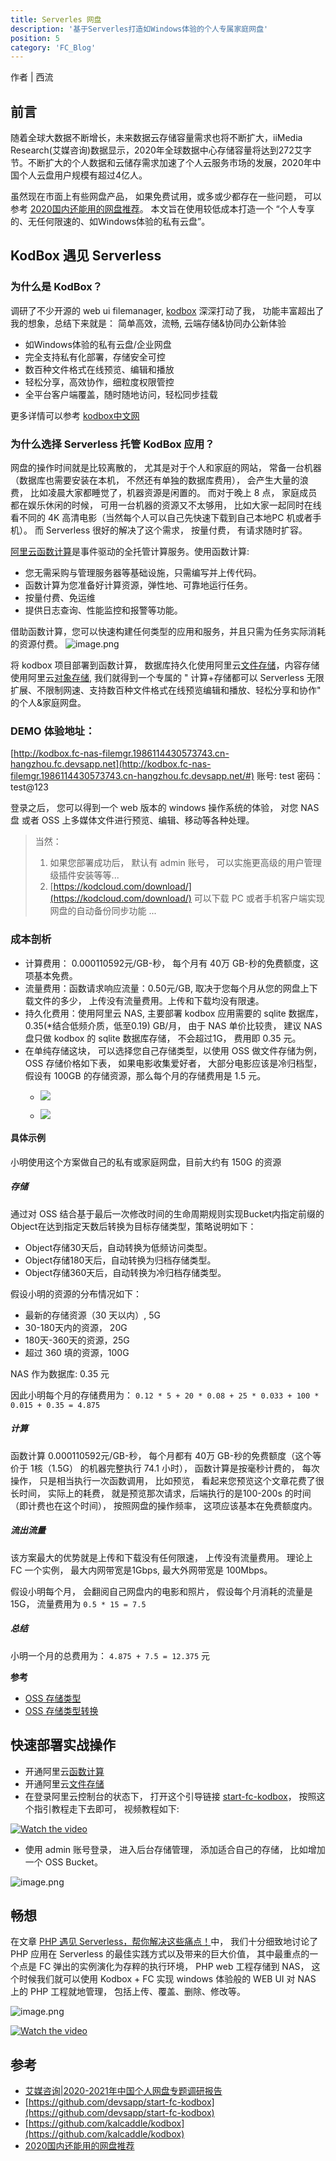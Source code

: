 ```yaml
---
title: Serverles 网盘
description: '基于Serverles打造如Windows体验的个人专属家庭网盘'
position: 5
category: 'FC_Blog'
---
```


作者 | 西流

## 前言
随着全球大数据不断增长，未来数据云存储容量需求也将不断扩大，iiMedia Research(艾媒咨询)数据显示，2020年全球数据中心存储容量将达到272艾字节。不断扩大的个人数据和云储存需求加速了个人云服务市场的发展，2020年中国个人云盘用户规模有超过4亿人。

虽然现在市面上有些网盘产品， 如果免费试用，或多或少都存在一些问题， 可以参考 [2020国内还能用的网盘推荐](https://zhuanlan.zhihu.com/p/107343480)。 本文旨在使用较低成本打造一个 “个人专享的、无任何限速的、如Windows体验的私有云盘”。
## KodBox 遇见 Serverless
### 为什么是 KodBox？

调研了不少开源的 web ui filemanager, [kodbox](https://github.com/kalcaddle/kodbox)  深深打动了我， 功能丰富超出了我的想象，总结下来就是：
简单高效，流畅, 云端存储&协同办公新体验

- 如Windows体验的私有云盘/企业网盘
- 完全支持私有化部署，存储安全可控
- 数百种文件格式在线预览、编辑和播放
- 轻松分享，高效协作，细粒度权限管控
- 全平台客户端覆盖，随时随地访问，轻松同步挂载

更多详情可以参考 [kodbox中文网](https://kodcloud.com/#lang=zh_CN)

### 为什么选择 Serverless 托管 KodBox 应用？
网盘的操作时间就是比较离散的， 尤其是对于个人和家庭的网站， 常备一台机器（数据库也需要安装在本机， 不然还有单独的数据库费用）， 会产生大量的浪费， 比如凌晨大家都睡觉了，机器资源是闲置的。 而对于晚上 8 点， 家庭成员都在娱乐休闲的时候， 可用一台机器的资源又不太够用， 比如大家一起同时在线看不同的 4K 高清电影（当然每个人可以自己先快速下载到自己本地PC 机或者手机）。 而 Serverless 很好的解决了这个需求， 按量付费， 有请求随时扩容。

[阿里云函数计算](https://help.aliyun.com/document_detail/52895.html)是事件驱动的全托管计算服务。使用函数计算:

- 您无需采购与管理服务器等基础设施，只需编写并上传代码。
- 函数计算为您准备好计算资源，弹性地、可靠地运行任务。
- 按量付费、免运维
- 提供日志查询、性能监控和报警等功能。

借助函数计算，您可以快速构建任何类型的应用和服务，并且只需为任务实际消耗的资源付费。
![image.png](https://img.alicdn.com/imgextra/i3/O1CN01mw9qWt1skjudf9ALV_!!6000000005805-2-tps-772-324.png)

将 kodbox 项目部署到函数计算， 数据库持久化使用阿里云[文件存储](https://help.aliyun.com/product/27516.html)，内容存储使用阿里云[对象存储](https://help.aliyun.com/product/31815.html),  我们就得到一个专属的 " 计算+存储都可以 Serverless 无限扩展、不限制网速、支持数百种文件格式在线预览编辑和播放、轻松分享和协作" 的个人&家庭网盘。

### DEMO 体验地址：
[http://kodbox.fc-nas-filemgr.1986114430573743.cn-hangzhou.fc.devsapp.net](http://kodbox.fc-nas-filemgr.1986114430573743.cn-hangzhou.fc.devsapp.net/#)
账号:  test     密码：test@123

登录之后， 您可以得到一个 web 版本的 windows 操作系统的体验， 对您 NAS 盘 或者 OSS 上多媒体文件进行预览、编辑、移动等各种处理。
> 当然：
> 1. 如果您部署成功后， 默认有 admin 账号， 可以实施更高级的用户管理级插件安装等等...
> 1. [https://kodcloud.com/download/](https://kodcloud.com/download/) 可以下载 PC 或者手机客户端实现网盘的自动备份同步功能   ...

### 成本剖析

- 计算费用： 0.000110592元/GB-秒， 每个月有 40万 GB-秒的免费额度，这项基本免费。
- 流量费用：函数请求响应流量：0.50元/GB,  取决于您每个月从您的网盘上下载文件的多少， 上传没有流量费用。上传和下载均没有限速。
- 持久化费用：使用阿里云 NAS,  主要部署 kodbox 应用需要的 sqlite 数据库， 0.35(*结合低频介质，低至0.19) GB/月， 由于 NAS 单价比较贵， 建议 NAS 盘只做 kodbox 的 sqlite 数据库存储， 不会超过1G， 费用即 0.35 元。
- 在单纯存储这块， 可以选择您自己存储类型，以使用 OSS 做文件存储为例， OSS 存储价格如下表， 如果电影收集爱好者， 大部分电影应该是冷归档型，假设有 100GB 的存储资源，那么每个月的存储费用是 1.5 元。
   - ![](https://img.alicdn.com/imgextra/i1/O1CN01GEic5J1LpQdg2ASdO_!!6000000001348-2-tps-2448-166.png#crop=0&crop=0&crop=1&crop=1&id=WaALO&originHeight=166&originWidth=2448&originalType=binary&ratio=1&rotation=0&showTitle=false&status=done&style=none&title=)

   - ![](https://img.alicdn.com/imgextra/i2/O1CN01e6dygX1znDLioRfQe_!!6000000006758-2-tps-1210-756.png#crop=0&crop=0&crop=1&crop=1&id=fGB0B&originHeight=756&originWidth=1210&originalType=binary&ratio=1&rotation=0&showTitle=false&status=done&style=none&title=)

#### 具体示例
小明使用这个方案做自己的私有或家庭网盘，目前大约有 150G 的资源

##### 存储
通过对 OSS 结合基于最后一次修改时间的生命周期规则实现Bucket内指定前缀的Object在达到指定天数后转换为目标存储类型，策略说明如下：

- Object存储30天后，自动转换为低频访问类型。
- Object存储180天后，自动转换为归档存储类型。
- Object存储360天后，自动转换为冷归档存储类型。

假设小明的资源的分布情况如下：
- 最新的存储资源（30 天以内）, 5G
- 30-180天内的资源， 20G
- 180天-360天的资源，25G
- 超过 360 填的资源，100G

NAS 作为数据库: 0.35 元

因此小明每个月的存储费用为： `0.12 * 5 + 20 * 0.08 + 25 * 0.033 + 100 * 0.015 + 0.35 = 4.875`

##### 计算
函数计算 0.000110592元/GB-秒， 每个月都有 40万 GB-秒的免费额度（这个等价于 1核（1.5G） 的机器完整执行 74.1 小时）， 函数计算是按毫秒计费的， 每次操作， 只是相当执行一次函数调用， 比如预览， 看起来您预览这个文章花费了很长时间， 实际上的耗费， 就是预览那次请求，后端执行的是100-200s 的时间（即计费也在这个时间）， 按照网盘的操作频率， 这项应该基本在免费额度内。

##### 流出流量
该方案最大的优势就是上传和下载没有任何限速， 上传没有流量费用。 理论上 FC 一个实例， 最大内网带宽是1Gbps,  最大外网带宽是 100Mbps。

假设小明每个月， 会翻阅自己网盘内的电影和照片， 假设每个月消耗的流量是 15G， 流量费用为 `0.5 * 15 = 7.5`

##### 总结
小明一个月的总费用为： `4.875 + 7.5 = 12.375` 元

**参考**
- [OSS 存储类型](https://help.aliyun.com/document_detail/51374.html)
- [OSS 存储类型转换](https://help.aliyun.com/document_detail/90090.html)

## 快速部署实战操作

- 开通阿里云[函数计算](https://fc.console.aliyun.com/fc/overview)
- 开通阿里云[文件存储](https://nasnext.console.aliyun.com/)
- 在登录阿里云控制台的状态下， 打开这个引导链接 [start-fc-kodbox](https://fcnext.console.aliyun.com/applications/create?template=start-fc-kodbox)， 按照这个指引教程走下去即可， 视频教程如下:

[![Watch the video](https://img.alicdn.com/imgextra/i2/O1CN010l6Rvp1V5lJRzicKq_!!6000000002602-0-tps-1072-654.jpg)](https://images.devsapp.cn/application/kodbox/kodbox-deploy.mp4)

- 使用 admin 账号登录， 进入后台存储管理， 添加适合自己的存储， 比如增加一个 OSS Bucket。

![image.png](https://img.alicdn.com/imgextra/i1/O1CN01PIZPiL1Mmy8ZIoBKl_!!6000000001478-2-tps-1210-756.png)

## 畅想
在文章 [PHP 遇见 Serverless，帮你解决这些痛点！](./PHP%E9%81%87%E8%A7%81Serverless.md)中， 我们十分细致地讨论了 PHP 应用在 Serverless 的最佳实践方式以及带来的巨大价值， 其中最重点的一个点是 FC 弹出的实例演化为存粹的执行环境， PHP web 工程存储到 NAS， 这个时候我们就可以使用 Kodbox + FC 实现 windows 体验般的 WEB UI 对 NAS 上的 PHP 工程就地管理， 包括上传、覆盖、删除、修改等。

![image.png](https://img.alicdn.com/imgextra/i4/O1CN01DqdTpD1TKIeaC1UPa_!!6000000002363-2-tps-2352-1238.png)

[![Watch the video](https://img.alicdn.com/imgextra/i2/O1CN010l6Rvp1V5lJRzicKq_!!6000000002602-0-tps-1072-654.jpg)](https://images.devsapp.cn/application/kodbox/kodbox_for_php_dev.mp4)

## 参考

- [艾媒咨询|2020-2021年中国个人网盘专题调研报告](https://www.iimedia.cn/c400/75531.html)
- [https://github.com/devsapp/start-fc-kodbox](https://github.com/devsapp/start-fc-kodbox)
- [https://github.com/kalcaddle/kodbox](https://github.com/kalcaddle/kodbox)
- [2020国内还能用的网盘推荐](https://zhuanlan.zhihu.com/p/107343480)
